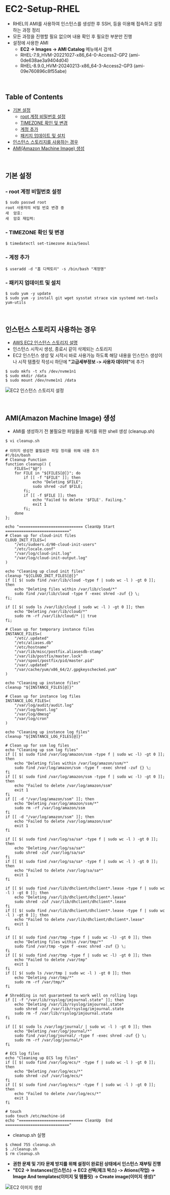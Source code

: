 # EC2-Setup-RHEL
- RHEL의 AMI를 사용하여 인스턴스를 생성한 후 SSH, 등을 이용해 접속하고 설정하는 과정 정리
- 모든 과정을 진행할 필요 없으며 내용 확인 후 필요한 부분만 진행
- 설정에 사용한 AMI
	- <b>EC2 -> Images -> AMI Catalog</b> 메뉴에서 검색
	- RHEL-7.9_HVM-20221027-x86_64-0-Access2-GP2 (ami-0de638ae3a9404d04)
	- RHEL-8.9.0_HVM-20240213-x86_64-3-Access2-GP3 (ami-09e760896c8f55abe)
<br>

## Table of Contents
- [기본 설정](#기본-설정)
    - [root 계정 비밀번호 설정](#root-계정-비밀번호-설정)
    - [TIMEZONE 확인 및 변경](#timezone-확인-및-변경)
    - [계정 추가](#계정-추가)
    - [패키지 업데이트 및 설치](#패키지-업데이트-및-설치)
- [인스턴스 스토리지를 사용하는 경우](#인스턴스-스토리지-사용하는-경우)
- [AMI(Amazon Machine Image) 생성](#amiamazon-machine-image-생성)
<br>

## 기본 설정
### - root 계정 비밀번호 설정
```shell
$ sudo passwd root
root 사용자의 비밀 번호 변경 중
새  암호:
새  암호 재입력:
```

### - TIMEZONE 확인 및 변경
```shell
$ timedatectl set-timezone Asia/Seoul
```

### - 계정 추가
```shell
$ useradd -d "홈 디렉토리" -s /bin/bash "계정명"
```

### - 패키지 업데이트 및 설치
```shell
$ sudo yum -y update
$ sudo yum -y install git wget sysstat strace vim systemd net-tools yum-utils
```
<br>

## 인스턴스 스토리지 사용하는 경우
- [AWS EC2 인스턴스 스토리지 설명](https://docs.aws.amazon.com/ko_kr/AWSEC2/latest/UserGuide/add-instance-store-volumes.html)
- 인스턴스 시작시 생성, 종료시 같이 삭제되는 스토리지
- EC2 인스턴스 생성 및 시작시 바로 사용가능 하도록 해당 내용을 인스턴스 생성이나 시작 템플릿 작성시
하단에 <b>"고급세부정보 -> 사용자 데이터"</b>에 추가
```shell
$ sudo mkfs -t xfs /dev/nvme1n1
$ sudo mkdir /data
$ sudo mount /dev/nvme1n1 /data
```
![EC2 인스턴스 스토리지 설정](./img/EC2-InstanceStoreSet.png)

<br>

## AMI(Amazon Machine Image) 생성
- AMI를 생성하기 전 불필요한 파일들을 제거를 위한 shell 생성 (cleanup.sh)
```shell
$ vi cleanup.sh
```
```shell
# 이미지 생성전 불필요한 파일 정리를 위해 내용 추가
#!/bin/bash
# Cleanup Function
function cleanup() {
    FILES=("$@")
    for FILE in "${FILES[@]}"; do
        if [[ -f "$FILE" ]]; then
            echo "Deleting $FILE";
            sudo shred -zuf $FILE;
        fi;
        if [[ -f $FILE ]]; then
            echo "Failed to delete '$FILE'. Failing."
            exit 1
        fi;
    done
};

echo "============================ CleanUp Start ============================"
# Clean up for cloud-init files
CLOUD_INIT_FILES=(
    "/etc/sudoers.d/90-cloud-init-users"
    "/etc/locale.conf"
    "/var/log/cloud-init.log"
    "/var/log/cloud-init-output.log"
)

echo "Cleaning up cloud init files"
cleanup "${CLOUD_INIT_FILES[@]}"
if [[ $( sudo find /var/lib/cloud -type f | sudo wc -l ) -gt 0 ]]; then
    echo "Deleting files within /var/lib/cloud/*"
    sudo find /var/lib/cloud -type f -exec shred -zuf {} \;
fi;

if [[ $( sudo ls /var/lib/cloud | sudo wc -l ) -gt 0 ]]; then
    echo "Deleting /var/lib/cloud/*"
    sudo rm -rf /var/lib/cloud/* || true
fi;

# Clean up for temporary instance files
INSTANCE_FILES=(
    "/etc/.updated"
    "/etc/aliases.db"
    "/etc/hostname"
    "/var/lib/misc/postfix.aliasesdb-stamp"
    "/var/lib/postfix/master.lock"
    "/var/spool/postfix/pid/master.pid"
    "/var/.updated"
    "/var/cache/yum/x86_64/2/.gpgkeyschecked.yum"
)

echo "Cleaning up instance files"
cleanup "${INSTANCE_FILES[@]}"

# Clean up for instance log files
INSTANCE_LOG_FILES=(
    "/var/log/audit/audit.log"
    "/var/log/boot.log"
    "/var/log/dmesg"
    "/var/log/cron"
)

echo "Cleaning up instance log files"
cleanup "${INSTANCE_LOG_FILES[@]}"

# Clean up for ssm log files
echo "Cleaning up ssm log files"
if [[ $( sudo find /var/log/amazon/ssm -type f | sudo wc -l) -gt 0 ]]; then
    echo "Deleting files within /var/log/amazon/ssm/*"
    sudo find /var/log/amazon/ssm -type f -exec shred -zuf {} \;
fi
if [[ $( sudo find /var/log/amazon/ssm -type f | sudo wc -l) -gt 0 ]]; then
    echo "Failed to delete /var/log/amazon/ssm"
    exit 1
fi
if [[ -d "/var/log/amazon/ssm" ]]; then
    echo "Deleting /var/log/amazon/ssm/*"
    sudo rm -rf /var/log/amazon/ssm
fi
if [[ -d "/var/log/amazon/ssm" ]]; then
    echo "Failed to delete /var/log/amazon/ssm"
    exit 1
fi

if [[ $( sudo find /var/log/sa/sa* -type f | sudo wc -l ) -gt 0 ]]; then
    echo "Deleting /var/log/sa/sa*"
    sudo shred -zuf /var/log/sa/sa*
fi
if [[ $( sudo find /var/log/sa/sa* -type f | sudo wc -l ) -gt 0 ]]; then
    echo "Failed to delete /var/log/sa/sa*"
    exit 1
fi

if [[ $( sudo find /var/lib/dhclient/dhclient*.lease -type f | sudo wc -l ) -gt 0 ]]; then
    echo "Deleting /var/lib/dhclient/dhclient*.lease"
    sudo shred -zuf /var/lib/dhclient/dhclient*.lease
fi
if [[ $( sudo find /var/lib/dhclient/dhclient*.lease -type f | sudo wc -l ) -gt 0 ]]; then
    echo "Failed to delete /var/lib/dhclient/dhclient*.lease"
    exit 1
fi

if [[ $( sudo find /var/tmp -type f | sudo wc -l) -gt 0 ]]; then
    echo "Deleting files within /var/tmp/*"
    sudo find /var/tmp -type f -exec shred -zuf {} \;
fi
if [[ $( sudo find /var/tmp -type f | sudo wc -l) -gt 0 ]]; then
    echo "Failed to delete /var/tmp"
    exit 1
fi
if [[ $( sudo ls /var/tmp | sudo wc -l ) -gt 0 ]]; then
    echo "Deleting /var/tmp/*"
    sudo rm -rf /var/tmp/*
fi

# Shredding is not guaranteed to work well on rolling logs
if [[ -f "/var/lib/rsyslog/imjournal.state" ]]; then
    echo "Deleting /var/lib/rsyslog/imjournal.state"
    sudo shred -zuf /var/lib/rsyslog/imjournal.state
    sudo rm -f /var/lib/rsyslog/imjournal.state
fi

if [[ $( sudo ls /var/log/journal/ | sudo wc -l ) -gt 0 ]]; then
    echo "Deleting /var/log/journal/*"
    sudo find /var/log/journal/ -type f -exec shred -zuf {} \;
    sudo rm -rf /var/log/journal/*
fi

# ECS log files
echo "Cleaning up ECS log files"
if [[ $( sudo find /var/log/ecs/* -type f | sudo wc -l ) -gt 0 ]]; then
    echo "Deleting /var/log/ecs/*"
    sudo shred -zuf /var/log/ecs/*
fi
if [[ $( sudo find /var/log/ecs/* -type f | sudo wc -l ) -gt 0 ]]; then
    echo "Failed to delete /var/log/ecs/*"
    exit 1
fi

# touch
sudo touch /etc/machine-id
echo "============================ CleanUp  End  ============================"
```
- cleanup.sh 실행
```shell
$ chmod 755 cleanup.sh
$ ./cleanup.sh
$ rm cleanup.sh
```
- <b>권한 문제 및 기타 문제 방지를 위해 설정이 완료된 상태에서 인스턴스 재부팅 진행</b>
- <b>"EC2 -> Instances(인스턴스) -> EC2 선택(체크 박스) -> Ations(작업) -> Image And templates(이미지 및 템플릿) -> Create image(이미지 생성)"</b>

![EC2 이미지 생성](./img/EC2-AMI-Create.png)